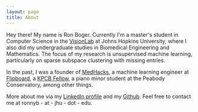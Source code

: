 ```yaml
---
layout: page
title: About
---
```


<!-- <p class="message">
  Hey there! This page is included as an example. Feel free to customize it for your own use upon downloading. Carry on!
</p> -->

Hey there! My name is Ron Boger. Currently I'm a master's student in Computer Science in the [VisionLab](http://vision.jhu.edu) at Johns Hopkins University, where I also did my undergraduate studies in Biomedical Engineering and Mathematics. The focus of my research is unsupervised machine learning, particularly on sparse subspace clustering with missing entries.

In the past, I was a founder of [MedHacks](http://medhacks.org), a machine learning engineer at [Flipboard](http://about.flipboard.com), a [KPCB Fellow](http://kpcbfellows.com), a piano minor student at the Peabody Conservatory, among other things. 

More about me via my [LinkedIn profile](http://www.linkedin.com/in/ronboger) and my [Github](https://github.com/ronnyb29/). Feel free to contact me at ronnyb - at - jhu - dot - edu.
